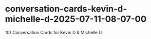 # conversation-cards-kevin-d-michelle-d-2025-07-11-08-07-00
101 Conversation Cards for Kevin D &amp; Michelle D
